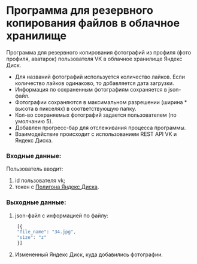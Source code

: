 # Программа для резервного копирования файлов в облачное хранилище

Программа для резервного копирования фотографий из профиля (фото профиля, аватарок) пользователя VK в облачное хранилище Яндекс Диск.  
 * Для названий фотографий используется количество лайков. Если количество лайков одинаково, то добавляется дата загрузки.
 * Информация по сохраненным фотографиям сохраняется в json-файл.
 * Фотографии сохраняются в максимальном разрешении (ширина * высота в пикселях) в соответствующую папку.
 * Кол-во сохраняемых фотографий задается пользователем (по умолчанию 5).
 * Добавлен прогресс-бар для отслеживания процесса программы.
 * Взаимодействие происходит с использованием REST API VK и Яндекс Диска.

### Входные данные:

Пользователь вводит:
1. id пользователя vk;
2. токен с [Полигона Яндекс Диска](https://yandex.ru/dev/disk/poligon/).

### Выходные данные:

1. json-файл с информацией по файлу:
```javascript
    [{
    "file_name": "34.jpg",
    "size": "z"
    }]
```
2. Измененный Яндекс Диск, куда добавились фотографии.
​
